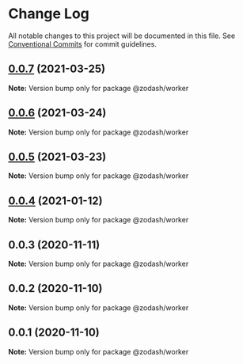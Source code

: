 # Change Log

All notable changes to this project will be documented in this file.
See [Conventional Commits](https://conventionalcommits.org) for commit guidelines.

## [0.0.7](https://github.com/zcorky/zodash/compare/@zodash/worker@0.0.6...@zodash/worker@0.0.7) (2021-03-25)

**Note:** Version bump only for package @zodash/worker





## [0.0.6](https://github.com/zcorky/zodash/compare/@zodash/worker@0.0.5...@zodash/worker@0.0.6) (2021-03-24)

**Note:** Version bump only for package @zodash/worker





## [0.0.5](https://github.com/zcorky/zodash/compare/@zodash/worker@0.0.4...@zodash/worker@0.0.5) (2021-03-23)

**Note:** Version bump only for package @zodash/worker





## [0.0.4](https://github.com/zcorky/zodash/compare/@zodash/worker@0.0.3...@zodash/worker@0.0.4) (2021-01-12)

**Note:** Version bump only for package @zodash/worker





## 0.0.3 (2020-11-11)

**Note:** Version bump only for package @zodash/worker





## 0.0.2 (2020-11-10)

**Note:** Version bump only for package @zodash/worker





## 0.0.1 (2020-11-10)

**Note:** Version bump only for package @zodash/worker
